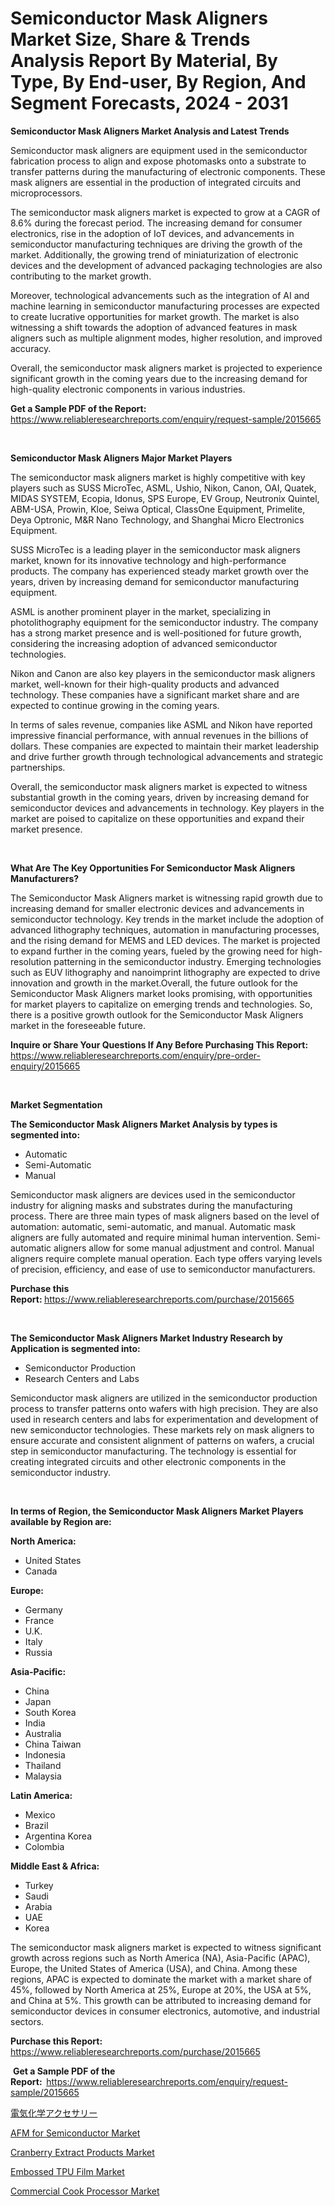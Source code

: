 <p><h1>Semiconductor Mask Aligners Market Size, Share & Trends Analysis Report By Material, By Type, By End-user, By Region, And Segment Forecasts, 2024 - 2031</h1></p><p><strong>Semiconductor Mask Aligners Market Analysis and Latest Trends</strong></p>
<p><p>Semiconductor mask aligners are equipment used in the semiconductor fabrication process to align and expose photomasks onto a substrate to transfer patterns during the manufacturing of electronic components. These mask aligners are essential in the production of integrated circuits and microprocessors.</p><p>The semiconductor mask aligners market is expected to grow at a CAGR of 8.6% during the forecast period. The increasing demand for consumer electronics, rise in the adoption of IoT devices, and advancements in semiconductor manufacturing techniques are driving the growth of the market. Additionally, the growing trend of miniaturization of electronic devices and the development of advanced packaging technologies are also contributing to the market growth.</p><p>Moreover, technological advancements such as the integration of AI and machine learning in semiconductor manufacturing processes are expected to create lucrative opportunities for market growth. The market is also witnessing a shift towards the adoption of advanced features in mask aligners such as multiple alignment modes, higher resolution, and improved accuracy.</p><p>Overall, the semiconductor mask aligners market is projected to experience significant growth in the coming years due to the increasing demand for high-quality electronic components in various industries.</p></p>
<p><strong>Get a Sample PDF of the Report:&nbsp;</strong> <a href="https://www.reliableresearchreports.com/enquiry/request-sample/2015665">https://www.reliableresearchreports.com/enquiry/request-sample/2015665</a></p>
<p>&nbsp;</p>
<p><strong>Semiconductor Mask Aligners Major Market Players</strong></p>
<p><p>The semiconductor mask aligners market is highly competitive with key players such as SUSS MicroTec, ASML, Ushio, Nikon, Canon, OAI, Quatek, MIDAS SYSTEM, Ecopia, Idonus, SPS Europe, EV Group, Neutronix Quintel, ABM-USA, Prowin, Kloe, Seiwa Optical, ClassOne Equipment, Primelite, Deya Optronic, M&R Nano Technology, and Shanghai Micro Electronics Equipment.</p><p>SUSS MicroTec is a leading player in the semiconductor mask aligners market, known for its innovative technology and high-performance products. The company has experienced steady market growth over the years, driven by increasing demand for semiconductor manufacturing equipment.</p><p>ASML is another prominent player in the market, specializing in photolithography equipment for the semiconductor industry. The company has a strong market presence and is well-positioned for future growth, considering the increasing adoption of advanced semiconductor technologies.</p><p>Nikon and Canon are also key players in the semiconductor mask aligners market, well-known for their high-quality products and advanced technology. These companies have a significant market share and are expected to continue growing in the coming years.</p><p>In terms of sales revenue, companies like ASML and Nikon have reported impressive financial performance, with annual revenues in the billions of dollars. These companies are expected to maintain their market leadership and drive further growth through technological advancements and strategic partnerships.</p><p>Overall, the semiconductor mask aligners market is expected to witness substantial growth in the coming years, driven by increasing demand for semiconductor devices and advancements in technology. Key players in the market are poised to capitalize on these opportunities and expand their market presence.</p></p>
<p>&nbsp;</p>
<p><strong>What Are The Key Opportunities For Semiconductor Mask Aligners Manufacturers?</strong></p>
<p><p>The Semiconductor Mask Aligners market is witnessing rapid growth due to increasing demand for smaller electronic devices and advancements in semiconductor technology. Key trends in the market include the adoption of advanced lithography techniques, automation in manufacturing processes, and the rising demand for MEMS and LED devices. The market is projected to expand further in the coming years, fueled by the growing need for high-resolution patterning in the semiconductor industry. Emerging technologies such as EUV lithography and nanoimprint lithography are expected to drive innovation and growth in the market.Overall, the future outlook for the Semiconductor Mask Aligners market looks promising, with opportunities for market players to capitalize on emerging trends and technologies.  So, there is a positive growth outlook for the Semiconductor Mask Aligners market in the foreseeable future.</p></p>
<p><strong>Inquire or Share Your Questions If Any Before Purchasing This Report:</strong> <a href="https://www.reliableresearchreports.com/enquiry/pre-order-enquiry/2015665">https://www.reliableresearchreports.com/enquiry/pre-order-enquiry/2015665</a></p>
<p>&nbsp;</p>
<p><strong>Market Segmentation</strong></p>
<p><strong>The Semiconductor Mask Aligners Market Analysis by types is segmented into:</strong></p>
<p><ul><li>Automatic</li><li>Semi-Automatic</li><li>Manual</li></ul></p>
<p><p>Semiconductor mask aligners are devices used in the semiconductor industry for aligning masks and substrates during the manufacturing process. There are three main types of mask aligners based on the level of automation: automatic, semi-automatic, and manual. Automatic mask aligners are fully automated and require minimal human intervention. Semi-automatic aligners allow for some manual adjustment and control. Manual aligners require complete manual operation. Each type offers varying levels of precision, efficiency, and ease of use to semiconductor manufacturers.</p></p>
<p><strong>Purchase this Report:&nbsp;</strong><a href="https://www.reliableresearchreports.com/purchase/2015665">https://www.reliableresearchreports.com/purchase/2015665</a></p>
<p>&nbsp;</p>
<p><strong>The Semiconductor Mask Aligners Market Industry Research by Application is segmented into:</strong></p>
<p><ul><li>Semiconductor Production</li><li>Research Centers and Labs</li></ul></p>
<p><p>Semiconductor mask aligners are utilized in the semiconductor production process to transfer patterns onto wafers with high precision. They are also used in research centers and labs for experimentation and development of new semiconductor technologies. These markets rely on mask aligners to ensure accurate and consistent alignment of patterns on wafers, a crucial step in semiconductor manufacturing. The technology is essential for creating integrated circuits and other electronic components in the semiconductor industry.</p></p>
<p>&nbsp;</p>
<p><strong>In terms of Region, the Semiconductor Mask Aligners Market Players available by Region are:</strong></p>
<p>
    <p> <strong> North America: </strong>
        <ul>
            <li>United States</li>
            <li>Canada</li>
        </ul>
        </p> 
    <p> <strong> Europe: </strong>
        <ul>
            <li>Germany</li>
            <li>France</li>
            <li>U.K.</li>
            <li>Italy</li>
            <li>Russia</li>
        </ul>
        </p> 
    <p> <strong> Asia-Pacific: </strong>
        <ul>
            <li>China</li>
            <li>Japan</li>
            <li>South Korea</li>
            <li>India</li>
            <li>Australia</li>
            <li>China Taiwan</li>
            <li>Indonesia</li>
            <li>Thailand</li>
            <li>Malaysia</li>
        </ul>
        </p> 
    <p> <strong> Latin America: </strong>
        <ul>
            <li>Mexico</li>
            <li>Brazil</li>
            <li>Argentina Korea</li>
            <li>Colombia</li>
        </ul>
        </p> 
    <p> <strong> Middle East & Africa: </strong>
        <ul>
            <li>Turkey</li>
            <li>Saudi</li>
            <li>Arabia</li>
            <li>UAE</li>
            <li>Korea</li>
        </ul>
    </p>
    </p>
<p><p>The semiconductor mask aligners market is expected to witness significant growth across regions such as North America (NA), Asia-Pacific (APAC), Europe, the United States of America (USA), and China. Among these regions, APAC is expected to dominate the market with a market share of 45%, followed by North America at 25%, Europe at 20%, the USA at 5%, and China at 5%. This growth can be attributed to increasing demand for semiconductor devices in consumer electronics, automotive, and industrial sectors.</p></p>
<p><strong>Purchase this Report: </strong><a href="https://www.reliableresearchreports.com/purchase/2015665">https://www.reliableresearchreports.com/purchase/2015665</a></p>
<p>&nbsp;<strong>Get a Sample PDF of the Report:&nbsp;&nbsp;</strong><a href="https://www.reliableresearchreports.com/enquiry/request-sample/2015665">https://www.reliableresearchreports.com/enquiry/request-sample/2015665</a></p>
<p><strong></strong></p>
<p><p><a href="https://github.com/hwbcz413288296/Market-Research-Report-List-1/blob/main/6196835185892.md">電気化学アクセサリー</a></p><p><a href="https://github.com/derrinmiltonellis35gcl/Market-Research-Report-List-1/blob/main/afm-for-semiconductor-market.md">AFM for Semiconductor Market</a></p><p><a href="https://view.publitas.com/reportprime-1/cranberry-extract-products-market-provides-a-comprehensive-analysis-including-a-macro-overview-of-the-market-as-well-as-micro-details-such-as-market-size-and-competitive-landscape/">Cranberry Extract Products Market</a></p><p><a href="https://issuu.com/reportprime-2/docs/embossed-tpu-film-market-size-2030.pptx">Embossed TPU Film Market</a></p><p><a href="https://issuu.com/reportprime-2/docs/commercial-cook-processor-market-size-2030.pptx">Commercial Cook Processor Market</a></p></p>